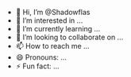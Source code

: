 - 👋 Hi, I’m @Shadowflas
- 👀 I’m interested in ...
- 🌱 I’m currently learning ...
- 💞️ I’m looking to collaborate on ...
- 📫 How to reach me ...
- 😄 Pronouns: ...
- ⚡ Fun fact: ...

<!---
Shadowflas/Shadowflas is a ✨ special ✨ repository because its `README.md` (this file) appears on your GitHub profile.
You can click the Preview link to take a look at your changes.
--->

